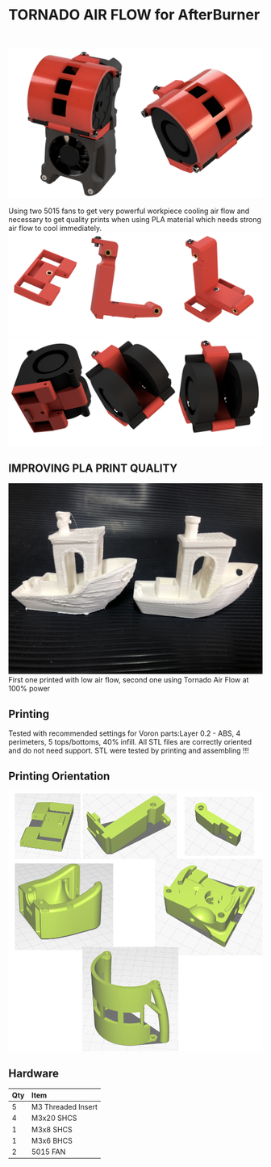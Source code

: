 <H1>TORNADO AIR FLOW for AfterBurner</H1><BR>
  
  ![one Side View](./IMAGE/sez_B.png)

  Using two 5015 fans to get very powerful workpiece cooling air flow and necessary to get quality prints when using PLA material which needs strong air flow to cool immediately.
  ![one Side View](./IMAGE/sez_A.png)
  ![one Side View](./IMAGE/sez_C.png)

  
## IMPROVING PLA PRINT QUALITY
![one Side View](./IMAGE/compare.jpg)
First one printed with low air flow, second one using Tornado Air Flow at 100% power
  
## Printing

Tested with recommended settings for Voron parts:Layer 0.2 - ABS, 4 perimeters, 5 tops/bottoms, 40% infill.
All STL files are correctly oriented and do not need support.
STL were tested by printing and assembling !!!
  
## Printing Orientation
  ![one Side View](./IMAGE/orientation.jpg) 

  ## Hardware
  
Qty | Item
:-- | :--
5 | M3 Threaded Insert
4 | M3x20 SHCS
1 | M3x8 SHCS
1 | M3x6 BHCS
2 | 5015 FAN


